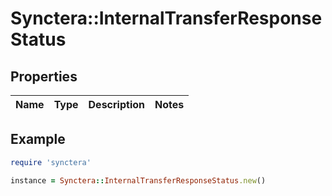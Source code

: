 # Synctera::InternalTransferResponseStatus

## Properties

| Name | Type | Description | Notes |
| ---- | ---- | ----------- | ----- |

## Example

```ruby
require 'synctera'

instance = Synctera::InternalTransferResponseStatus.new()
```

